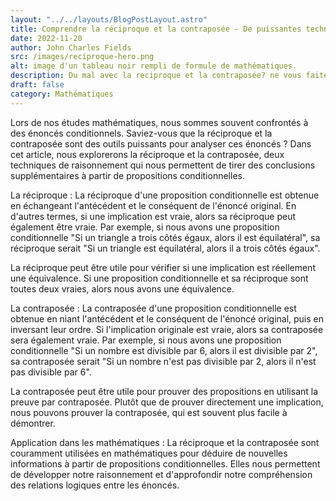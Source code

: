 ```yaml
---
layout: "../../layouts/BlogPostLayout.astro"
title: Comprendre la réciproque et la contraposée - De puissantes techniques de raisonnement mathématique
date: 2022-11-20
author: John Charles Fields
src: /images/reciproque-hero.png
alt: image d'un tableau noir rempli de formule de mathématiques.
description: Du mal avec la reciproque et la contraposée? ne vous faites plus de soucis
draft: false
category: Mathématiques
---
```


Lors de nos études mathématiques, nous sommes souvent confrontés à des énoncés conditionnels. Saviez-vous que la
réciproque et la contraposée sont des outils puissants pour analyser ces énoncés ? Dans cet article, nous explorerons la
réciproque et la contraposée, deux techniques de raisonnement qui nous permettent de tirer des conclusions
supplémentaires à partir de propositions conditionnelles.

La réciproque : La réciproque d'une proposition conditionnelle est obtenue en échangeant l'antécédent et le conséquent
de l'énoncé original. En d'autres termes, si une implication est vraie, alors sa réciproque peut également être vraie.
Par exemple, si nous avons une proposition conditionnelle "Si un triangle a trois côtés égaux, alors il est
équilatéral", sa réciproque serait "Si un triangle est équilatéral, alors il a trois côtés égaux".

La réciproque peut être utile pour vérifier si une implication est réellement une équivalence. Si une proposition
conditionnelle et sa réciproque sont toutes deux vraies, alors nous avons une équivalence.

La contraposée : La contraposée d'une proposition conditionnelle est obtenue en niant l'antécédent et le conséquent de
l'énoncé original, puis en inversant leur ordre. Si l'implication originale est vraie, alors sa contraposée sera
également vraie. Par exemple, si nous avons une proposition conditionnelle "Si un nombre est divisible par 6, alors il
est divisible par 2", sa contraposée serait "Si un nombre n'est pas divisible par 2, alors il n'est pas divisible par
6".

La contraposée peut être utile pour prouver des propositions en utilisant la preuve par contraposée. Plutôt que de
prouver directement une implication, nous pouvons prouver la contraposée, qui est souvent plus facile à démontrer.

Application dans les mathématiques : La réciproque et la contraposée sont couramment utilisées en mathématiques pour
déduire de nouvelles informations à partir de propositions conditionnelles. Elles nous permettent de développer notre
raisonnement et d'approfondir notre compréhension des relations logiques entre les énoncés.